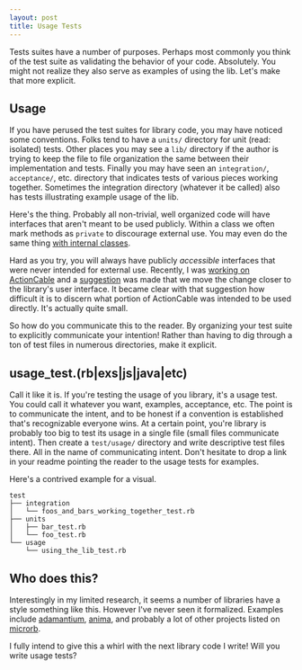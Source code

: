 ```yaml
---
layout: post
title: Usage Tests
---
```


Tests suites have a number of purposes.
Perhaps most commonly you think of the test suite as validating the behavior of your code.
Absolutely.
You might not realize they also serve as examples of using the lib.
Let's make that more explicit.

## Usage

If you have perused the test suites for library code, you may have noticed some conventions.
Folks tend to have a `units/` directory for unit (read: isolated) tests.
Other places you may see a `lib/` directory if the author is trying to keep the file to file organization the same between their implementation and tests.
Finally you may have seen an `integration/`, `acceptance/`, etc. directory that indicates tests of various pieces working together.
Sometimes the integration directory (whatever it be called) also has tests illustrating example usage of the lib.

Here's the thing.
Probably all non-trivial, well organized code will have interfaces that aren't meant to be used publicly.
Within a class we often mark methods as `private` to discourage external use.
You may even do the same thing [with internal classes][private-class].

Hard as you try, you will always have publicly _accessible_ interfaces that were never intended for external use.
Recently, I was [working on ActionCable][ac-pr] and a [suggestion] was made that we move the change closer to the library's user interface.
It became clear with that suggestion how difficult it is to discern what portion of ActionCable was intended to be used directly.
It's actually quite small.

So how do you communicate this to the reader.
By organizing your test suite to explicitly communicate your intention!
Rather than having to dig through a ton of test files in numerous directories, make it explicit.

## usage_test.(rb|exs|js|java|etc)

Call it like it is.
If you're testing the usage of you library, it's a usage test.
You could call it whatever you want, examples, acceptance, etc.
The point is to communicate the intent, and to be honest if a convention is established that's recognizable everyone wins.
At a certain point, you're library is probably too big to test its usage in a single file (small files communicate intent).
Then create a `test/usage/` directory and write descriptive test files there.
All in the name of communicating intent.
Don't hesitate to drop a link in your readme pointing the reader to the usage tests for examples.

Here's a contrived example for a visual.

```
test
├── integration
│   └── foos_and_bars_working_together_test.rb
├── units
│   ├── bar_test.rb
│   └── foo_test.rb
└── usage
    └── using_the_lib_test.rb
```

## Who does this?

Interestingly in my limited research, it seems a number of libraries have a style something like this.
However I've never seen it formalized.
Examples include [adamantium], [anima], and probably a lot of other projects listed on [microrb].

I fully intend to give this a whirl with the next library code I write!
Will you write usage tests?


[private-class]: https://blog.arkency.com/2016/02/private-classes-in-ruby/
[ac-pr]: https://github.com/rails/rails/pull/23811
[suggestion]: https://github.com/rails/rails/pull/23811#issuecomment-187370696
[adamantium]: https://github.com/dkubb/adamantium/blob/master/spec/integration/adamantium_spec.rb
[anima]: https://github.com/mbj/anima/blob/master/spec/integration/simple_spec.rb
[microrb]: http://microrb.com/
